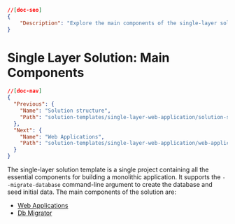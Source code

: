 ```json
//[doc-seo]
{
    "Description": "Explore the main components of the single-layer solution template, designed for building monolithic applications with ease and efficiency."
}
```

# Single Layer Solution: Main Components

````json
//[doc-nav]
{
  "Previous": {
    "Name": "Solution structure",
    "Path": "solution-templates/single-layer-web-application/solution-structure"
  },
  "Next": {
    "Name": "Web Applications",
    "Path": "solution-templates/single-layer-web-application/web-applications"
  }
}
````

The single-layer solution template is a single project containing all the essential components for building a monolithic application. It supports the `--migrate-database` command-line argument to create the database and seed initial data. The main components of the solution are:

* [Web Applications](web-applications.md)
* [Db Migrator](db-migrator.md)